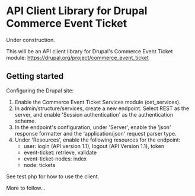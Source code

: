 API Client Library for Drupal Commerce Event Ticket
===================================================
Under construction.

This will be an API client library for Drupal's Commerce Event Ticket module:
  https://drupal.org/project/commerce_event_ticket

Getting started
---------------
Configuring the Drupal site:

  1. Enable the Commerce Event Ticket Services module (cet_services).
  2. In admin/structure/services, create a new endpoint. Select REST as the
     server, and enable 'Session authentication' as the authentication scheme.
  3. In the endpoint's configuration, under 'Server', enable the 'json' response
     formatter and the 'application/json' request parser type.
  4. Under 'Resources', enable the following resources for the endpoint:
       - user: login (API version 1.1), logout (API Version 1.1), token
       - event-ticket: retrieve, validate
       - event-ticket-nodes: index
       - node: tickets

See test.php for how to use the client.

More to follow...
